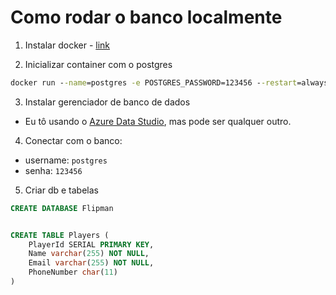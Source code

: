 # Como rodar o banco localmente

1. Instalar docker - [link](https://www.docker.com/get-started/)

2. Inicializar container com o postgres

```cmd
docker run --name=postgres -e POSTGRES_PASSWORD=123456 --restart=always -p 5432:5432 -d postgres:14
```

3. Instalar gerenciador de banco de dados

- Eu tô usando o [Azure Data Studio](https://docs.microsoft.com/en-us/sql/azure-data-studio/download-azure-data-studio?view=sql-server-ver16), mas pode ser qualquer outro.

4. Conectar com o banco:

- username: `postgres`
- senha: `123456`

5. Criar db e tabelas

```sql
CREATE DATABASE Flipman


CREATE TABLE Players (
    PlayerId SERIAL PRIMARY KEY, 
    Name varchar(255) NOT NULL,
    Email varchar(255) NOT NULL,
    PhoneNumber char(11)
)
```